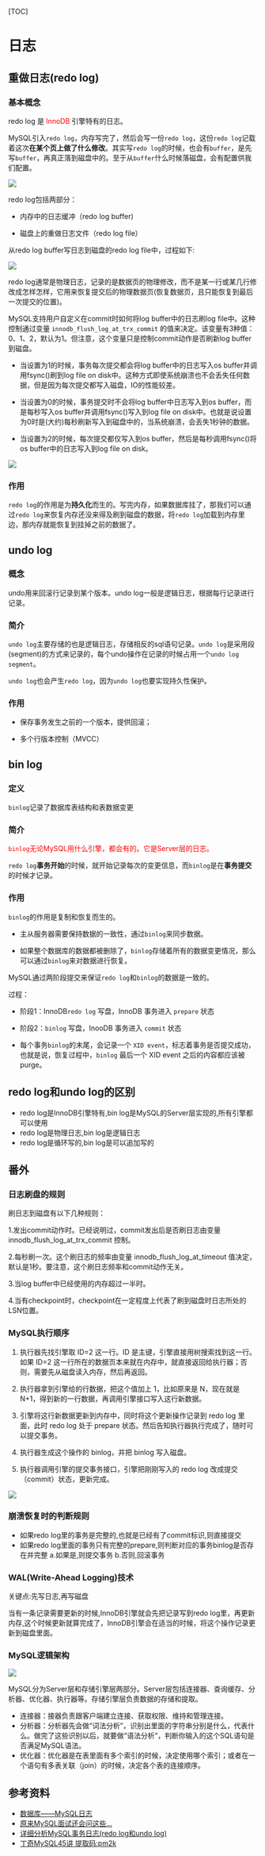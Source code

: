 [TOC]
# 日志

## 重做日志(redo log)

### 基本概念

redo log 是 <font color="red">InnoDB</font> 引擎特有的日志。

MySQL引入`redo log`，内存写完了，然后会写一份`redo log`，这份`redo log`记载着这次**在某个页上做了什么修改**。其实写`redo log`的时候，也会有`buffer`，是先写`buffer`，再真正落到磁盘中的。至于从`buffer`什么时候落磁盘，会有配置供我们配置。

![](https://mmbiz.qpic.cn/sz_mmbiz_jpg/2BGWl1qPxib3SEnwZ7m4kDYIic90VDw9UjVQ9icBCTlEVdUzOf0T4mBKawOneZ5AQKloHH128wA99bz3BcBic9GiaXA/640?wx_fmt=jpeg&tp=webp&wxfrom=5&wx_lazy=1&wx_co=1)

redo log包括两部分：

- 内存中的日志缓冲（redo log buffer)

- 磁盘上的重做日志文件（redo log file）

从redo log buffer写日志到磁盘的redo log file中，过程如下:

![](https://p9-juejin.byteimg.com/tos-cn-i-k3u1fbpfcp/74f4b3975d1f4eae912d87110c4e1df8~tplv-k3u1fbpfcp-zoom-1.image)

redo log通常是物理日志，记录的是数据页的物理修改，而不是某一行或某几行修改成怎样怎样，它用来恢复提交后的物理数据页(恢复数据页，且只能恢复到最后一次提交的位置)。

MySQL支持用户自定义在commit时如何将log buffer中的日志刷log file中。这种控制通过变量 `innodb_flush_log_at_trx_commit` 的值来决定。该变量有3种值：0、1、2，默认为1。但注意，这个变量只是控制commit动作是否刷新log buffer到磁盘。

- 当设置为1的时候，事务每次提交都会将log buffer中的日志写入os buffer并调用fsync()刷到log file on disk中。这种方式即使系统崩溃也不会丢失任何数据，但是因为每次提交都写入磁盘，IO的性能较差。

- 当设置为0的时候，事务提交时不会将log buffer中日志写入到os buffer，而是每秒写入os buffer并调用fsync()写入到log file on disk中。也就是说设置为0时是(大约)每秒刷新写入到磁盘中的，当系统崩溃，会丢失1秒钟的数据。

- 当设置为2的时候，每次提交都仅写入到os buffer，然后是每秒调用fsync()将os buffer中的日志写入到log file on disk。

![](https://images2018.cnblogs.com/blog/733013/201805/733013-20180508104623183-690986409.png)



### 作用

`redo log`的作用是为**持久化**而生的。写完内存，如果数据库挂了，那我们可以通过`redo log`来恢复内存还没来得及刷到磁盘的数据，将`redo log`加载到内存里边，那内存就能恢复到挂掉之前的数据了。

## undo log

### 概念

undo用来回滚行记录到某个版本。undo log一般是逻辑日志，根据每行记录进行记录。

### 简介

`undo log`主要存储的也是逻辑日志，存储相反的sql语句记录。`undo log`是采用段(segment)的方式来记录的，每个undo操作在记录的时候占用一个`undo log segment`。

`undo log`也会产生`redo log`，因为`undo log`也要实现持久性保护。

### 作用

- 保存事务发生之前的一个版本，提供回滚；

- 多个行版本控制（MVCC）



## bin log

### 定义

`binlog`记录了数据库表结构和表数据变更

### 简介

<font color="red">`binlog`无论MySQL用什么引擎，都会有的。它是Server层的日志。</font>

`redo log`**事务开始**的时候，就开始记录每次的变更信息，而`binlog`是在**事务提交**的时候才记录。

### 作用

`binlog`的作用是复制和恢复而生的。

- 主从服务器需要保持数据的一致性，通过`binlog`来同步数据。

- 如果整个数据库的数据都被删除了，`binlog`存储着所有的数据变更情况，那么可以通过`binlog`来对数据进行恢复。

MySQL通过两阶段提交来保证`redo log`和`binlog`的数据是一致的。

过程：

- 阶段1：InnoDB`redo log` 写盘，InnoDB 事务进入 `prepare` 状态

- 阶段2：`binlog` 写盘，InooDB 事务进入 `commit` 状态

- 每个事务`binlog`的末尾，会记录一个 `XID event`，标志着事务是否提交成功，也就是说，恢复过程中，`binlog` 最后一个 XID event 之后的内容都应该被 purge。

## redo log和undo log的区别

- redo log是InnoDB引擎特有,bin log是MySQL的Server层实现的,所有引擎都可以使用
- redo log是物理日志,bin log是逻辑日志
- redo log是循环写的,bin log是可以追加写的


## 番外

### 日志刷盘的规则

刷日志到磁盘有以下几种规则：

1.发出commit动作时。已经说明过，commit发出后是否刷日志由变量 innodb_flush_log_at_trx_commit 控制。

2.每秒刷一次。这个刷日志的频率由变量 innodb_flush_log_at_timeout 值决定，默认是1秒。要注意，这个刷日志频率和commit动作无关。

3.当log buffer中已经使用的内存超过一半时。

4.当有checkpoint时，checkpoint在一定程度上代表了刷到磁盘时日志所处的LSN位置。

### MySQL执行顺序

1. 执行器先找引擎取 ID=2 这一行。ID 是主键，引擎直接用树搜索找到这一行。如果 ID=2 这一行所在的数据页本来就在内存中，就直接返回给执行器；否则，需要先从磁盘读入内存，然后再返回。

2. 执行器拿到引擎给的行数据，把这个值加上 1，比如原来是 N，现在就是 N+1，得到新的一行数据，再调用引擎接口写入这行新数据。

3. 引擎将这行新数据更新到内存中，同时将这个更新操作记录到 redo log 里面，此时 redo log 处于 prepare 状态。然后告知执行器执行完成了，随时可以提交事务。

4. 执行器生成这个操作的 binlog，并把 binlog 写入磁盘。

5. 执行器调用引擎的提交事务接口，引擎把刚刚写入的 redo log 改成提交（commit）状态，更新完成。

![](https://p3-juejin.byteimg.com/tos-cn-i-k3u1fbpfcp/a40e355bd5bf406091f50fa8d8b38593~tplv-k3u1fbpfcp-zoom-1.image)

### 崩溃恢复时的判断规则

- 如果redo log里的事务是完整的,也就是已经有了commit标识,则直接提交
- 如果redo log里面的事务只有完整的prepare,则判断对应的事务binlog是否存在并完整
	a.如果是,则提交事务
	b.否则,回滚事务


### WAL(Write-Ahead Logging)技术

关键点:先写日志,再写磁盘

当有一条记录需要更新的时候,InnoDB引擎就会先把记录写到redo log里，再更新内存,这个时候更新就算完成了，InnoDB引擎会在适当的时候，将这个操作记录更新到磁盘里面。

### MySQL逻辑架构

![](https://static001.geekbang.org/resource/image/0d/d9/0d2070e8f84c4801adbfa03bda1f98d9.png)

MySQL分为Server层和存储引擎层两部分。Server层包括连接器、查询缓存、分析器、优化器、执行器等。存储引擎层负责数据的存储和提取。

- 连接器：接器负责跟客户端建立连接、获取权限、维持和管理连接。
- 分析器：分析器先会做“词法分析”，识别出里面的字符串分别是什么，代表什么。做完了这些识别以后，就要做“语法分析”，判断你输入的这个SQL语句是否满足MySQL语法。
- 优化器：优化器是在表里面有多个索引的时候，决定使用哪个索引；或者在一个语句有多表关联（join）的时候，决定各个表的连接顺序。

## 参考资料

- [数据库——MySQL日志](https://juejin.im/post/6856965852038709255#heading-5)
- [原来MySQL面试还会问这些...](https://mp.weixin.qq.com/s/Lx4TNPLQzYaknR7D3gmOmQ)
- [详细分析MySQL事务日志(redo log和undo log)](https://www.cnblogs.com/f-ck-need-u/p/9010872.html)
- [丁奇MySQL45讲 提取码:pm2k](https://pan.baidu.com/s/1Czg71G4dhRuKWd69AL2OsQ)